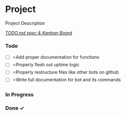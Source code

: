 # Project

Project Description

<em>[TODO.md spec & Kanban Board](https://bit.ly/3fCwKfM)</em>

### Todo

- [ ] ⭐Add proper documentation for functions  
- [ ] ⭐Properly flesh out uptime logic  
- [ ] ⭐Properly restructure files like other bots on github  
- [ ] ⭐Write full documentation for bot and its commands  

### In Progress


### Done ✓


